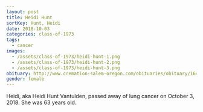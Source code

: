 ```yaml
---
layout: post
title: Heidi Hunt
sortKey: Hunt, Heidi
date: 2018-10-03
categories: class-of-1973
tags:
  - cancer
images:
  - /assets/class-of-1973/heidi-hunt-1.png
  - /assets/class-of-1973/heidi-hunt-2.png
  - /assets/class-of-1973/heidi-hunt-3.png
obituary: http://www.cremation-salem-oregon.com/obituaries/obituary/16447_Heidi_Hunt_Vantulden
gender: female
---
```

Heidi, aka Heidi Hunt Vantulden, passed away of lung cancer on October 3, 2018.  She was 63 years old.
